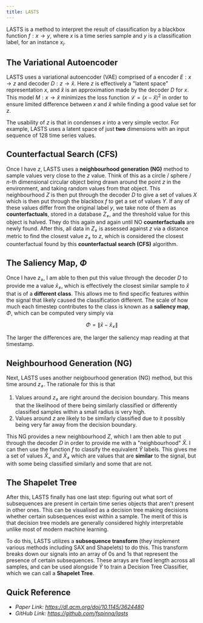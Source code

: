 ```yaml
---
title: LASTS
---
```

LASTS is a method to interpret the result of classification by a blackbox function $f: x \rightarrow y$, where $x$ is a time series sample and $y$ is a classification label, for an instance $x_i$.

## The Variational Autoencoder
LASTS uses a variational autoencoder (VAE) comprised of a encoder $E: x \rightarrow z$ and decoder $D : z \rightarrow \hat{x}$. Here $z$ is effectively a "latent space" representation $x$, and $\hat{x}$ is an approximation made by the decoder $D$ for $x$. This model $M: x \rightarrow \hat{x}$ minimizes the loss function $\mathcal{L} = (x - \hat{x})^2$ in order to ensure limited difference between $x$ and $\hat{x}$ while finding a good value set for $z$.

The usability of $z$ is that in condenses $x$ into a very simple vector. For example, LASTS uses a latent space of just **two** dimensions with an input sequence of 128 time series values.

## Counterfactual Search (CFS)
Once I have $z$, LASTS uses a **neighbourhood generation (NG)** method to sample values very close to the $z$ value. Think of this as a circle / sphere / $n$-th dimensional circular object being drawn around the point $z$ in the environment, and taking random values from that object. This neighbourhood $Z$ is then put through the decoder $D$ to give a set of values $X$ which is then put through the blackbox $f$ to get a set of values $Y$. If any of these values differ from the original label $y$, we take note of them as **counterfactuals**, stored in a database $Z_{\neq}$, and the threshold value for this object is halved. They do this again and again until NO **counterfactuals** are newly found. After this, all data in $Z_{\neq}$ is assessed against $z$ via a distance metric to find the closest value $z_{\neq}$ to $z$, which is considered the closest counterfactual found by this **counterfactual search (CFS)** algorithm.

## The Saliency Map, $\Phi$
Once I have $z_{\neq}$, I am able to then put this value through the decoder $D$ to provide me a value $\hat{x}_{\neq}$, which is effectively the closest similar sample to $\hat{x}$ that is of a **different class**. This allows me to find specific features within the signal that likely caused the classification different. The scale of how much each timestep contributes to the class is known as a **saliency map**, $\Phi$, which can be computed very simply via

$$
\Phi = \| \hat{x} - \hat{x}_{\neq} \|
$$

The larger the differences are, the larger the saliency map reading at that timestamp.

## Neighbourhood Generation (NG)
Next, LASTS uses another neigbourhood generation (NG) method, but this time around $z_{\neq}$. The rationale for this is that
1. Values around $z_{\neq}$ are right around the decision boundary. This means that the likelihood of there being similarly classified or differently classified samples within a small radius is very high.
2. Values around $z$ are likely to be similarly classified due to it possibly being very far away from the decision boundary.

This NG provides a new neighbourhood $Z$, which I am then able to put through the decoder $D$ in order to provide me with a "neighbourhood" $\hat{X}$. I can then use the function $f$ to classify the equivalent $\hat{Y}$ labels. This gives me a set of values $\hat{X}_=$ and $\hat{X}_{\neq}$ which are values that are **similar** to the signal, but with some being classified similarly and some that are not.

## The Shapelet Tree
After this, LASTS finally has one last step: figuring out what sort of subsequences are present in certain time series objects that aren't present in other ones. This can be visualised as a decision tree making decisions whether certain subsequences exist within a sample. The merit of this is that decision tree models are generally considered highly interpretable unlike most of modern machine learning.

To do this, LASTS utilizes a **subsequence transform** (they implement various methods including SAX and Shapelets) to do this. This transform breaks down our signals into an array of 0s and 1s that represent the presence of certain subsequences. These arrays are fixed length across all samples, and can be used alongside $\hat{Y}$ to train a Decision Tree Classifier, which we can call a **Shapelet Tree**.

## Quick Reference
- *Paper Link: https://dl.acm.org/doi/10.1145/3624480*
- *GitHub Link: https://github.com/fspinna/lasts*
